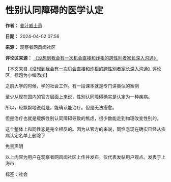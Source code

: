 # 性别认同障碍的医学认定

**作者：** [姜汁威士忌](/user/personal-homepage?uid=923393)

**日期：** 2024-04-02 07:56

**来源：** 观察者网风闻社区

**评论区来源：** [《没想到我会有一次机会直接和炸柜的跨性别者家长深入沟通》](https://user.guancha.cn/main/content?id=1208057)

【本文来自[《没想到我会有一次机会直接和炸柜的跨性别者家长深入沟通》](https://user.guancha.cn/main/content?id=1208057)评论区，标题为小编添加】

之前大学的时候，学的社会工作。有一段课本就是专门讲类似的案例

至少从现在国内的官方层面上来说，性别认同障碍确实是认定为一种疾病。

所以，轻飘飘地说就是，能确认能治疗。但是无法痊愈。

但是治疗也就是缓解性别认同障碍导致的焦虑，很少数能走到物理改变性别的。

这个整体上和同性恋是完全相反的。因为从官方的来说，同性恋现在确实已经从疾病认定名单上删除了

免责声明

以上内容为用户在观察者网风闻社区上传并发布，仅代表发帖用户观点。发表于上海市

标签：社会
